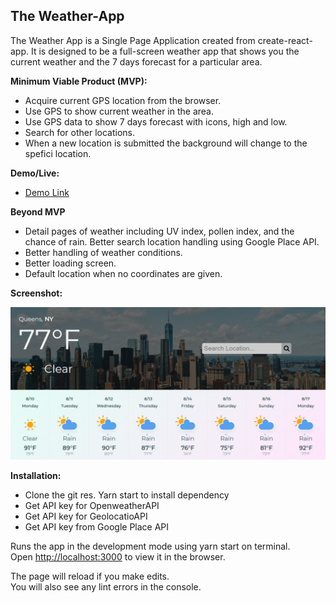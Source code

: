 ## **The Weather-App**

The Weather App is a Single Page Application created from create-react-app. It is designed to be a full-screen weather app that shows you the current weather and the 7 days forecast for a particular area.

**Minimum Viable Product (MVP):**

-   Acquire current GPS location from the browser.
-   Use GPS to show current weather in the area.
-   Use GPS data to show 7 days forecast with icons, high and low.
-   Search for other locations.
-   When a new location is submitted the background will change to the spefici location.

**Demo/Live:**

 - [Demo Link](https://weather-jackyo-app.netlify.app/)

**Beyond MVP**
 - Detail pages of weather including UV index, pollen index, and the
   chance of rain. Better search location handling using Google Place API.
 - Better handling of weather conditions.
 - Better loading screen.
 - Default location when no coordinates are given.

**Screenshot:**

![Home Page](https://github.com/jackyodev/weather/blob/master/screencapture-weather-jackyo-app-netlify-app-2020-08-10-01_05_50.png?raw=true)

**Installation:**

 - Clone the git res. Yarn start to install dependency
 - Get API key for OpenweatherAPI 
 - Get API key for GeolocatioAPI
 - Get API key from Google Place API
 
Runs the app in the development mode using yarn start on terminal.  
Open [http://localhost:3000](http://localhost:3000/) to view it in the browser.

The page will reload if you make edits.  
You will also see any lint errors in the console.

